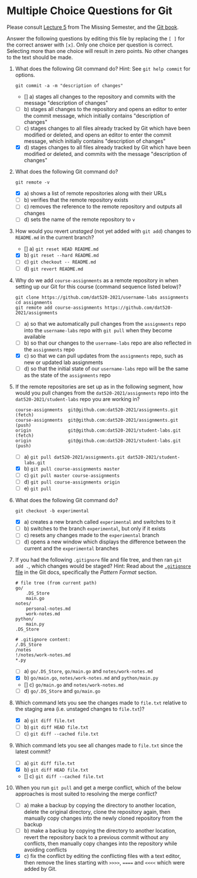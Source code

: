 # Multiple Choice Questions for Git

Please consult [Lecture 5](https://missing.csail.mit.edu/2020/version-control/) from The Missing Semester, and the [Git book](https://git-scm.com/book/en/v2).

Answer the following questions by editing this file by replacing the `[ ]` for the correct answer with `[x]`.
Only one choice per question is correct.
Selecting more than one choice will result in zero points.
No other changes to the text should be made.

1. What does the following Git command do?
   Hint: See `git help commit` for options.

    ```console
    git commit -a -m "description of changes"
    ```

    - [] a) stages all changes to the repository and commits with the message "description of changes"
    - [ ] b) stages all changes to the repository and opens an editor to enter the commit message, which initially contains "description of changes"
    - [ ] c) stages changes to all files already tracked by Git which have been modified or deleted, and opens an editor to enter the commit message, which initially contains "description of changes"
    - [x] d) stages changes to all files already tracked by Git which have been modified or deleted, and commits with the message "description of changes"

2. What does the following Git command do?

    ``` console
    git remote -v
    ```

    - [x] a) shows a list of remote repositories along with their URLs
    - [ ] b) verifies that the remote repository exists
    - [ ] c) removes the reference to the remote repository and outputs all changes
    - [ ] d) sets the name of the remote repository to `v`

3. How would you revert *unstaged* (not yet added with `git add`) changes to `README.md` in the current branch?

    - [] a) `git reset HEAD README.md`
    - [x] b) `git reset --hard README.md`
    - [ ] c) `git checkout -- README.md`
    - [ ] d) `git revert README.md`

4. Why do we add `course-assignments` as a remote repository in when setting up our Git for this course (command sequence listed below)?

    ```console
    git clone https://github.com/dat520-2021/username-labs assignments
    cd assignments
    git remote add course-assignments https://github.com/dat520-2021/assignments
    ```

    - [ ] a) so that we automatically pull changes from the `assignments` repo into the `username-labs` repo with `git pull` when they become available
    - [ ] b) so that our changes to the `username-labs` repo are also reflected in the `assignments` repo
    - [x] c) so that we can pull updates from the `assignments` repo, such as new or updated lab assignments
    - [ ] d) so that the initial state of our `username-labs` repo will be the same as the state of the `assignments` repo

5. If the remote repositories are set up as in the following segment, how would you pull changes from the `dat520-2021/assignments` repo into the `dat520-2021/student-labs` repo you are working in?

    ```console
    course-assignments  git@github.com:dat520-2021/assignments.git (fetch)
    course-assignments  git@github.com:dat520-2021/assignments.git (push)
    origin              git@github.com:dat520-2021/student-labs.git (fetch)
    origin              git@github.com:dat520-2021/student-labs.git (push)
    ```

    - [ ] a) `git pull dat520-2021/assignments.git dat520-2021/student-labs.git`
    - [x] b) `git pull course-assignments master`
    - [ ] c) `git pull master course-assignments`
    - [ ] d) `git pull course-assignments origin`
    - [ ] e) `git pull`

6. What does the following Git command do?

    ```console
    git checkout -b experimental
    ```

    - [x] a) creates a new branch called `experimental` and switches to it
    - [ ] b) switches to the branch `experimental`, but only if it exists
    - [ ] c) resets any changes made to the `experimental` branch
    - [ ] d) opens a new window which displays the difference between the current and the `experimental` branches

7. If you had the following `.gitignore` file and file tree, and then ran `git add .`, which changes would be staged?
   Hint: Read about the [`.gitignore` file](https://git-scm.com/docs/gitignore) in the Git docs, specifically the *Pattern Format* section.

    ```console
    # file tree (from current path)
    go/
        .DS_Store
        main.go
    notes/
        personal-notes.md
        work-notes.md
    python/
        main.py
    .DS_Store

    # .gitignore content:
    /.DS_Store
    /notes
    !/notes/work-notes.md
    *.py
    ```

    - [ ] a) `go/.DS_Store`, `go/main.go` and `notes/work-notes.md`
    - [x] b) `go/main.go`, `notes/work-notes.md` and `python/main.py`
    - [] c) `go/main.go` and `notes/work-notes.md`
    - [ ] d) `go/.DS_Store` and `go/main.go`

8. Which command lets you see the changes made to `file.txt` relative to the staging area (i.e. unstaged changes to `file.txt`)?

    - [x] a) `git diff file.txt`
    - [ ] b) `git diff HEAD file.txt`
    - [ ] c) `git diff --cached file.txt`

9. Which command lets you see all changes made to `file.txt` since the latest commit?

    - [ ] a) `git diff file.txt`
    - [x] b) `git diff HEAD file.txt`
    - [] c) `git diff --cached file.txt`

10. When you run `git pull` and get a merge conflict, which of the below approaches is most suited to resolving the merge conflict?

    - [ ] a) make a backup by copying the directory to another location, delete the original directory, clone the repository again, then manually copy changes into the newly cloned repository from the backup
    - [ ] b) make a backup by copying the directory to another location, revert the repository back to a previous commit without any conflicts, then manually copy changes into the repository while avoiding conflicts
    - [x] c) fix the conflict by editing the conflicting files with a text editor, then remove the lines starting with `>>>>`, `====` and `<<<<` which were added by Git.
